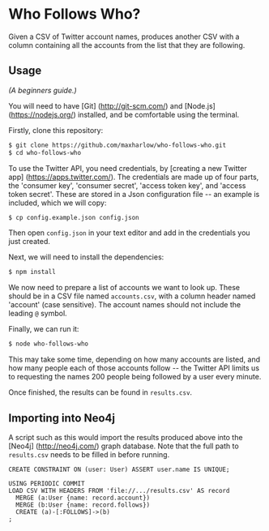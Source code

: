 Who Follows Who?
================

Given a CSV of Twitter account names, produces another CSV with a column containing all the accounts from the list that they are following.


Usage
-----

*(A beginners guide.)*

You will need to have [Git] (http://git-scm.com/) and [Node.js] (https://nodejs.org/) installed, and be comfortable using the terminal.

Firstly, clone this repository:

```bash
$ git clone https://github.com/maxharlow/who-follows-who.git
$ cd who-follows-who
```

To use the Twitter API, you need credentials, by [creating a new Twitter app] (https://apps.twitter.com/). The credentials are made up of four parts, the 'consumer key', 'consumer secret', 'access token key', and 'access token secret'. These are stored in a Json configuration file -- an example is included, which we will copy:

```bash
$ cp config.example.json config.json
```

Then open `config.json` in your text editor and add in the credentials you just created.

Next, we will need to install the dependencies:

```bash
$ npm install
```

We now need to prepare a list of accounts we want to look up. These should be in a CSV file named `accounts.csv`, with a column header named 'account' (case sensitive). The account names should not include the leading `@` symbol.

Finally, we can run it:

```bash
$ node who-follows-who
```

This may take some time, depending on how many accounts are listed, and how many people each of those accounts follow -- the Twitter API limits us to requesting the names 200 people being followed by a user every minute.

Once finished, the results can be found in `results.csv`.


Importing into Neo4j
--------------------

A script such as this would import the results produced above into the [Neo4j] (http://neo4j.com/) graph database.
Note that the full path to `results.csv` needs to be filled in before running.

```neo4j
CREATE CONSTRAINT ON (user: User) ASSERT user.name IS UNIQUE;

USING PERIODIC COMMIT
LOAD CSV WITH HEADERS FROM 'file://.../results.csv' AS record
  MERGE (a:User {name: record.account})
  MERGE (b:User {name: record.follows})
  CREATE (a)-[:FOLLOWS]->(b)
;
```
